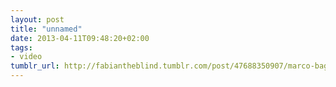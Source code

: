 ```yaml
---
layout: post
title: "unnamed"
date: 2013-04-11T09:48:20+02:00
tags:
- video
tumblr_url: http://fabiantheblind.tumblr.com/post/47688350907/marco-bagni-lostconversation-saz-my-entry-for
---
```

